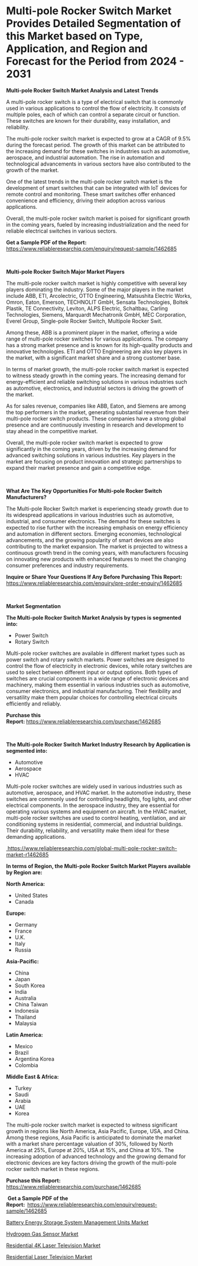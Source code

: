 <p><h1>Multi-pole Rocker Switch Market Provides Detailed Segmentation of this Market based on Type, Application, and Region and Forecast for the Period from 2024 - 2031</h1></p><p><strong>Multi-pole Rocker Switch Market Analysis and Latest Trends</strong></p>
<p><p>A multi-pole rocker switch is a type of electrical switch that is commonly used in various applications to control the flow of electricity. It consists of multiple poles, each of which can control a separate circuit or function. These switches are known for their durability, easy installation, and reliability.</p><p>The multi-pole rocker switch market is expected to grow at a CAGR of 9.5% during the forecast period. The growth of this market can be attributed to the increasing demand for these switches in industries such as automotive, aerospace, and industrial automation. The rise in automation and technological advancements in various sectors have also contributed to the growth of the market.</p><p>One of the latest trends in the multi-pole rocker switch market is the development of smart switches that can be integrated with IoT devices for remote control and monitoring. These smart switches offer enhanced convenience and efficiency, driving their adoption across various applications.</p><p>Overall, the multi-pole rocker switch market is poised for significant growth in the coming years, fueled by increasing industrialization and the need for reliable electrical switches in various sectors.</p></p>
<p><strong>Get a Sample PDF of the Report:&nbsp;</strong> <a href="https://www.reliableresearchiq.com/enquiry/request-sample/1462685">https://www.reliableresearchiq.com/enquiry/request-sample/1462685</a></p>
<p>&nbsp;</p>
<p><strong>Multi-pole Rocker Switch Major Market Players</strong></p>
<p><p>The multi-pole rocker switch market is highly competitive with several key players dominating the industry. Some of the major players in the market include ABB, ETI, Arcolectric, OTTO Engineering, Matsushita Electric Works, Omron, Eaton, Emerson, TECHNOLIT GmbH, Sensata Technologies, Boltek Plastik, TE Connectivity, Leviton, ALPS Electric, Schaltbau, Carling Technologies, Siemens, Marquardt Mechatronik GmbH, MEC Corporation, Everel Group, Single-pole Rocker Switch, Multipole Rocker Swit.</p><p>Among these, ABB is a prominent player in the market, offering a wide range of multi-pole rocker switches for various applications. The company has a strong market presence and is known for its high-quality products and innovative technologies. ETI and OTTO Engineering are also key players in the market, with a significant market share and a strong customer base.</p><p>In terms of market growth, the multi-pole rocker switch market is expected to witness steady growth in the coming years. The increasing demand for energy-efficient and reliable switching solutions in various industries such as automotive, electronics, and industrial sectors is driving the growth of the market.</p><p>As for sales revenue, companies like ABB, Eaton, and Siemens are among the top performers in the market, generating substantial revenue from their multi-pole rocker switch products. These companies have a strong global presence and are continuously investing in research and development to stay ahead in the competitive market.</p><p>Overall, the multi-pole rocker switch market is expected to grow significantly in the coming years, driven by the increasing demand for advanced switching solutions in various industries. Key players in the market are focusing on product innovation and strategic partnerships to expand their market presence and gain a competitive edge.</p></p>
<p>&nbsp;</p>
<p><strong>What Are The Key Opportunities For Multi-pole Rocker Switch Manufacturers?</strong></p>
<p><p>The Multi-pole Rocker Switch market is experiencing steady growth due to its widespread applications in various industries such as automotive, industrial, and consumer electronics. The demand for these switches is expected to rise further with the increasing emphasis on energy efficiency and automation in different sectors. Emerging economies, technological advancements, and the growing popularity of smart devices are also contributing to the market expansion. The market is projected to witness a continuous growth trend in the coming years, with manufacturers focusing on innovating new products with enhanced features to meet the changing consumer preferences and industry requirements.</p></p>
<p><strong>Inquire or Share Your Questions If Any Before Purchasing This Report:</strong> <a href="https://www.reliableresearchiq.com/enquiry/pre-order-enquiry/1462685">https://www.reliableresearchiq.com/enquiry/pre-order-enquiry/1462685</a></p>
<p>&nbsp;</p>
<p><strong>Market Segmentation</strong></p>
<p><strong>The Multi-pole Rocker Switch Market Analysis by types is segmented into:</strong></p>
<p><ul><li>Power Switch</li><li>Rotary Switch</li></ul></p>
<p><p>Multi-pole rocker switches are available in different market types such as power switch and rotary switch markets. Power switches are designed to control the flow of electricity in electronic devices, while rotary switches are used to select between different input or output options. Both types of switches are crucial components in a wide range of electronic devices and machinery, making them essential in various industries such as automotive, consumer electronics, and industrial manufacturing. Their flexibility and versatility make them popular choices for controlling electrical circuits efficiently and reliably.</p></p>
<p><strong>Purchase this Report:&nbsp;</strong><a href="https://www.reliableresearchiq.com/purchase/1462685">https://www.reliableresearchiq.com/purchase/1462685</a></p>
<p>&nbsp;</p>
<p><strong>The Multi-pole Rocker Switch Market Industry Research by Application is segmented into:</strong></p>
<p><ul><li>Automotive</li><li>Aerospace</li><li>HVAC</li></ul></p>
<p><p>Multi-pole rocker switches are widely used in various industries such as automotive, aerospace, and HVAC market. In the automotive industry, these switches are commonly used for controlling headlights, fog lights, and other electrical components. In the aerospace industry, they are essential for operating various systems and equipment on aircraft. In the HVAC market, multi-pole rocker switches are used to control heating, ventilation, and air conditioning systems in residential, commercial, and industrial buildings. Their durability, reliability, and versatility make them ideal for these demanding applications.</p></p>
<p><a href="https://www.reliableresearchiq.com/global-multi-pole-rocker-switch-market-r1462685">&nbsp;https://www.reliableresearchiq.com/global-multi-pole-rocker-switch-market-r1462685</a></p>
<p><strong>In terms of Region, the Multi-pole Rocker Switch Market Players available by Region are:</strong></p>
<p>
    <p> <strong> North America: </strong>
        <ul>
            <li>United States</li>
            <li>Canada</li>
        </ul>
        </p> 
    <p> <strong> Europe: </strong>
        <ul>
            <li>Germany</li>
            <li>France</li>
            <li>U.K.</li>
            <li>Italy</li>
            <li>Russia</li>
        </ul>
        </p> 
    <p> <strong> Asia-Pacific: </strong>
        <ul>
            <li>China</li>
            <li>Japan</li>
            <li>South Korea</li>
            <li>India</li>
            <li>Australia</li>
            <li>China Taiwan</li>
            <li>Indonesia</li>
            <li>Thailand</li>
            <li>Malaysia</li>
        </ul>
        </p> 
    <p> <strong> Latin America: </strong>
        <ul>
            <li>Mexico</li>
            <li>Brazil</li>
            <li>Argentina Korea</li>
            <li>Colombia</li>
        </ul>
        </p> 
    <p> <strong> Middle East & Africa: </strong>
        <ul>
            <li>Turkey</li>
            <li>Saudi</li>
            <li>Arabia</li>
            <li>UAE</li>
            <li>Korea</li>
        </ul>
    </p>
    </p>
<p><p>The multi-pole rocker switch market is expected to witness significant growth in regions like North America, Asia Pacific, Europe, USA, and China. Among these regions, Asia Pacific is anticipated to dominate the market with a market share percentage valuation of 30%, followed by North America at 25%, Europe at 20%, USA at 15%, and China at 10%. The increasing adoption of advanced technology and the growing demand for electronic devices are key factors driving the growth of the multi-pole rocker switch market in these regions.</p></p>
<p><strong>Purchase this Report: </strong><a href="https://www.reliableresearchiq.com/purchase/1462685">https://www.reliableresearchiq.com/purchase/1462685</a></p>
<p>&nbsp;<strong>Get a Sample PDF of the Report:&nbsp;&nbsp;</strong><a href="https://www.reliableresearchiq.com/enquiry/request-sample/1462685">https://www.reliableresearchiq.com/enquiry/request-sample/1462685</a></p>
<p><strong></strong></p>
<p><p><a href="https://medium.com/@joanne.harris67856/strategic-insights-into-global-battery-energy-storage-system-management-units-market-trends-2024-cf68f1e8f9b6">Battery Energy Storage System Management Units Market</a></p><p><a href="https://medium.com/@colin.dunca43545/hydrogen-gas-sensor-market-a-global-and-regional-analysis-focus-on-end-user-product-and-region-2ddefd543df0">Hydrogen Gas Sensor Market</a></p><p><a href="https://github.com/mancsybtousav/Market-Research-Report-List-3/blob/main/residential-4k-laser-television-market.md">Residential 4K Laser Television Market</a></p><p><a href="https://github.com/josesg55/Market-Research-Report-List-3/blob/main/residential-laser-television-market.md">Residential Laser Television Market</a></p></p>